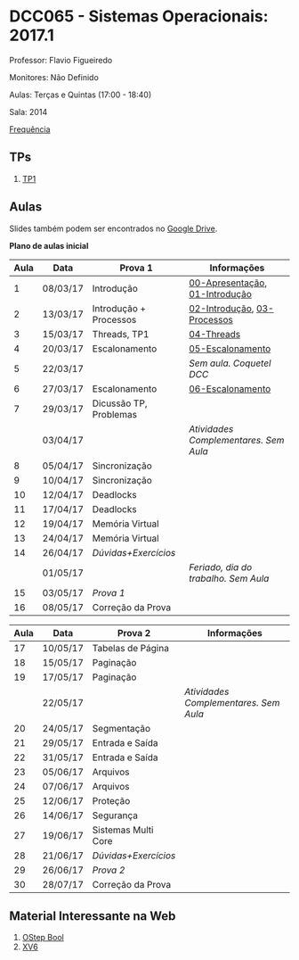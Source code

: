 # DCC065 - Sistemas Operacionais: 2017.1

Professor: Flavio Figueiredo

Monitores: Não Definido

Aulas: Terças e Quintas (17:00 - 18:40)

Sala: 2014

[Frequência](https://docs.google.com/spreadsheets/d/1HLKp8ExZbFL5IFhegWG0cHBfpHrkYq0c07fOMNdCDbA)

## TPs

  1. [TP1](https://github.com/flaviovdf/SO-2017-1/tree/master/tp1)

## Aulas

Slides também podem ser encontrados no [Google Drive](https://drive.google.com/drive/folders/0B0ryAvcYobs0c1oxSU9LaWdFbWs).

**Plano de aulas inicial**

| Aula | Data     |  Prova 1                  | Informações                                            |
|------|----------|---------------------------|--------------------------------------------------------|
| 1    | 08/03/17 | Introdução                | [00-Apresentação], [01-Introdução]                     |
| 2    | 13/03/17 | Introdução + Processos    | [02-Introdução], [03-Processos]                        |
| 3    | 15/03/17 | Threads, TP1              | [04-Threads]                                           |
| 4    | 20/03/17 | Escalonamento             | [05-Escalonamento]                                     |
| 5    | 22/03/17 |                           | *Sem aula. Coquetel DCC*                               |
| 6    | 27/03/17 | Escalonamento             | [06-Escalonamento]                                     |
| 7    | 29/03/17 | Dicussão TP, Problemas    |                                                        |
|      | 03/04/17 |                           | *Atividades Complementares. Sem Aula*                  |
| 8    | 05/04/17 | Sincronização             |                                                        |
| 9    | 10/04/17 | Sincronização             |                                                        |
| 10   | 12/04/17 | Deadlocks                 |                                                        |
| 11   | 17/04/17 | Deadlocks                 |                                                        |
| 12   | 19/04/17 | Memória Virtual           |                                                        |
| 13   | 24/04/17 | Memória Virtual           |                                                        |
| 14   | 26/04/17 | *Dúvidas+Exercícios*      |                                                        |
|      | 01/05/17 |                           | *Feriado, dia do trabalho. Sem Aula*                   |
| 15   | 03/05/17 | *Prova 1*                 |                                                        |
| 16   | 08/05/17 | Correção da Prova         |                                                        |

| Aula | Data     |  Prova 2                  | Informações                                            |
|------|----------|---------------------------|--------------------------------------------------------|
| 17   | 10/05/17 | Tabelas de Página         |                                                        |
| 18   | 15/05/17 | Paginação                 |                                                        |
| 19   | 17/05/17 | Paginação                 |                                                        |
|      | 22/05/17 |                           | *Atividades Complementares. Sem Aula*                  |
| 20   | 24/05/17 | Segmentação               |                                                        |
| 21   | 29/05/17 | Entrada e Saída           |                                                        |
| 22   | 31/05/17 | Entrada e Saída           |                                                        |
| 23   | 05/06/17 | Arquivos                  |                                                        |
| 24   | 07/06/17 | Arquivos                  |                                                        |
| 25   | 12/06/17 | Proteção                  |                                                        |
| 26   | 14/06/17 | Segurança                 |                                                        |
| 27   | 19/06/17 | Sistemas Multi Core       |                                                        |
| 28   | 21/06/17 | *Dúvidas+Exercícios*      |                                                        |
| 29   | 26/06/17 | *Prova 2*                 |                                                        |
| 30   | 28/07/17 | Correção da Prova         |                                                        |


## Material Interessante na Web

  1. [OStep Bool](http://pages.cs.wisc.edu/~remzi/OSTEP/)
  1. [XV6](https://github.com/mit-pdos/xv6-public)

[00-Apresentação]: ./slides/00-Apresentacao.pdf
[01-Introdução]: ./slides/01-Introducao.pdf
[02-Introdução]: ./slides/02-Introducao.pdf
[03-Processos]: ./slides/03-Processos.pdf
[04-Threads]: ./slides/04-Threads.pdf
[05-Escalonamento]: ./slides/05-Escalonamento.pdf
[06-Escalonamento]: ./slides/06-Escalonamento2.pdf
